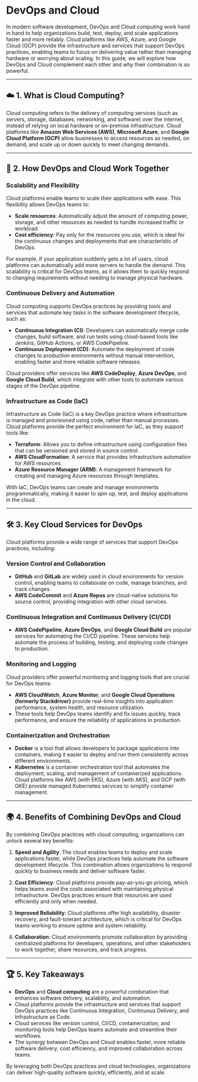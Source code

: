 # DevOps and Cloud

In modern software development, DevOps and Cloud computing work hand in hand to help organizations build, test, deploy, and scale applications faster and more reliably. Cloud platforms like AWS, Azure, and Google Cloud (GCP) provide the infrastructure and services that support DevOps practices, enabling teams to focus on delivering value rather than managing hardware or worrying about scaling. In this guide, we will explore how DevOps and Cloud complement each other and why their combination is so powerful.

---

## ☁️ 1. What is Cloud Computing?

Cloud computing refers to the delivery of computing services (such as servers, storage, databases, networking, and software) over the internet, instead of relying on local hardware or on-premise infrastructure. Cloud platforms like **Amazon Web Services (AWS)**, **Microsoft Azure**, and **Google Cloud Platform (GCP)** allow businesses to access resources as needed, on demand, and scale up or down quickly to meet changing demands.

---

## 🔗 2. How DevOps and Cloud Work Together

### Scalability and Flexibility

Cloud platforms enable teams to scale their applications with ease. This flexibility allows DevOps teams to:

- **Scale resources**: Automatically adjust the amount of computing power, storage, and other resources as needed to handle increased traffic or workload.
- **Cost efficiency**: Pay only for the resources you use, which is ideal for the continuous changes and deployments that are characteristic of DevOps.

For example, if your application suddenly gets a lot of users, cloud platforms can automatically add more servers to handle the demand. This scalability is critical for DevOps teams, as it allows them to quickly respond to changing requirements without needing to manage physical hardware.

### Continuous Delivery and Automation

Cloud computing supports DevOps practices by providing tools and services that automate key tasks in the software development lifecycle, such as:

- **Continuous Integration (CI)**: Developers can automatically merge code changes, build software, and run tests using cloud-based tools like Jenkins, GitHub Actions, or AWS CodePipeline.
- **Continuous Deployment (CD)**: Automate the deployment of code changes to production environments without manual intervention, enabling faster and more reliable software releases.

Cloud providers offer services like **AWS CodeDeploy**, **Azure DevOps**, and **Google Cloud Build**, which integrate with other tools to automate various stages of the DevOps pipeline.

### Infrastructure as Code (IaC)

Infrastructure as Code (IaC) is a key DevOps practice where infrastructure is managed and provisioned using code, rather than manual processes. Cloud platforms provide the perfect environment for IaC, as they support tools like:

- **Terraform**: Allows you to define infrastructure using configuration files that can be versioned and stored in source control.
- **AWS CloudFormation**: A service that provides infrastructure automation for AWS resources.
- **Azure Resource Manager (ARM)**: A management framework for creating and managing Azure resources through templates.

With IaC, DevOps teams can create and manage environments programmatically, making it easier to spin up, test, and deploy applications in the cloud.

---

## 🛠️ 3. Key Cloud Services for DevOps

Cloud platforms provide a wide range of services that support DevOps practices, including:

### Version Control and Collaboration

- **GitHub** and **GitLab** are widely used in cloud environments for version control, enabling teams to collaborate on code, manage branches, and track changes.
- **AWS CodeCommit** and **Azure Repos** are cloud-native solutions for source control, providing integration with other cloud services.

### Continuous Integration and Continuous Delivery (CI/CD)

- **AWS CodePipeline**, **Azure DevOps**, and **Google Cloud Build** are popular services for automating the CI/CD pipeline. These services help automate the process of building, testing, and deploying code changes to production.

### Monitoring and Logging

Cloud providers offer powerful monitoring and logging tools that are crucial for DevOps teams:

- **AWS CloudWatch**, **Azure Monitor**, and **Google Cloud Operations (formerly Stackdriver)** provide real-time insights into application performance, system health, and resource utilization.
- These tools help DevOps teams identify and fix issues quickly, track performance, and ensure the reliability of applications in production.

### Containerization and Orchestration

- **Docker** is a tool that allows developers to package applications into containers, making it easier to deploy and run them consistently across different environments.
- **Kubernetes** is a container orchestration tool that automates the deployment, scaling, and management of containerized applications. Cloud platforms like AWS (with EKS), Azure (with AKS), and GCP (with GKE) provide managed Kubernetes services to simplify container management.

---

## 🌍 4. Benefits of Combining DevOps and Cloud

By combining DevOps practices with cloud computing, organizations can unlock several key benefits:

1. **Speed and Agility**: The cloud enables teams to deploy and scale applications faster, while DevOps practices help automate the software development lifecycle. This combination allows organizations to respond quickly to business needs and deliver software faster.

2. **Cost Efficiency**: Cloud platforms provide pay-as-you-go pricing, which helps teams avoid the costs associated with maintaining physical infrastructure. DevOps practices ensure that resources are used efficiently and only when needed.

3. **Improved Reliability**: Cloud platforms offer high availability, disaster recovery, and fault-tolerant architecture, which is critical for DevOps teams working to ensure uptime and system reliability.

4. **Collaboration**: Cloud environments promote collaboration by providing centralized platforms for developers, operations, and other stakeholders to work together, share resources, and track progress.

---

## 🏆 5. Key Takeaways

- **DevOps** and **Cloud computing** are a powerful combination that enhances software delivery, scalability, and automation.
- Cloud platforms provide the infrastructure and services that support DevOps practices like Continuous Integration, Continuous Delivery, and Infrastructure as Code.
- Cloud services like version control, CI/CD, containerization, and monitoring tools help DevOps teams automate and streamline their workflows.
- The synergy between DevOps and Cloud enables faster, more reliable software delivery, cost efficiency, and improved collaboration across teams.

By leveraging both DevOps practices and cloud technologies, organizations can deliver high-quality software quickly, efficiently, and at scale.

